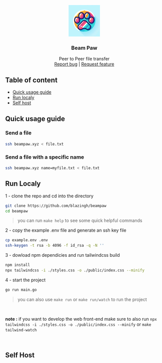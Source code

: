 
<p align="center">
  <a href="https://beampaw.xyz">
    <img src="https://raw.githubusercontent.com/blazingh/beampaw/main/public/beam_paw_icon.jpeg" alt="Logo" width=100 height=100>
  </a>

  <h3 align="center">Beam Paw</h3>

  <p align="center">
    Peer to Peer file transfer
    <br>
    <a href="https://github.com/blazingh/beampaw/issues/new?template=bug.md">Report bug</a>
    |
    <a href="https://github.com/blazingh/beampaw/issues/new?template=feature.md&labels=feature">Request feature</a>
  </p>
</p>


## Table of content

- [Quick usage guide](#quick-usage-guide)
- [Run localy](#run-localy)
- [Self host](#self-host)


## Quick usage guide

### Send a file
```bash
ssh beampaw.xyz < file.txt
```

### Send a file with a specific name
```bash
ssh beampaw.xyz name=myfile.txt < file.txt
```


## Run Localy


1 - clone the repo and cd into the directory
```bash 
git clone https://github.com/blazingh/beampaw
cd beampaw
```
> you can run `make help` to see some quick helpful commands

2 - copy the example .env file and generate an ssh key file
```bash
cp example.env .env
ssh-keygen -t rsa -b 4096 -f id_rsa -q -N ''
```
3 - dowload npm dependicies and run tailwindcss build
```bash
npm install
npx tailwindcss -i ./styles.css -o ./public/index.css --minify
```
4 - start the project
```bash
go run main.go
```
> you can also use `make run` or `make run/watch` to run the project

<br>

**note :** if you want to develop the web front-end make sure to also run `npx tailwindcss -i ./styles.css -o ./public/index.css --minify` or `make tailwind-watch`

<br>


## Self Host
